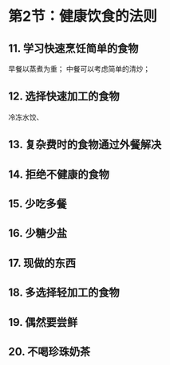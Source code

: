 # 第2节：健康饮食的法则

## 11. 学习快速烹饪简单的食物

早餐以蒸煮为重；
中餐可以考虑简单的清炒；

## 12. 选择快速加工的食物

冷冻水饺、

## 13. 复杂费时的食物通过外餐解决

## 14. 拒绝不健康的食物

## 15. 少吃多餐

## 16. 少糖少盐

## 17. 现做的东西

## 18. 多选择轻加工的食物

## 19. 偶然要尝鲜

## 20. 不喝珍珠奶茶
